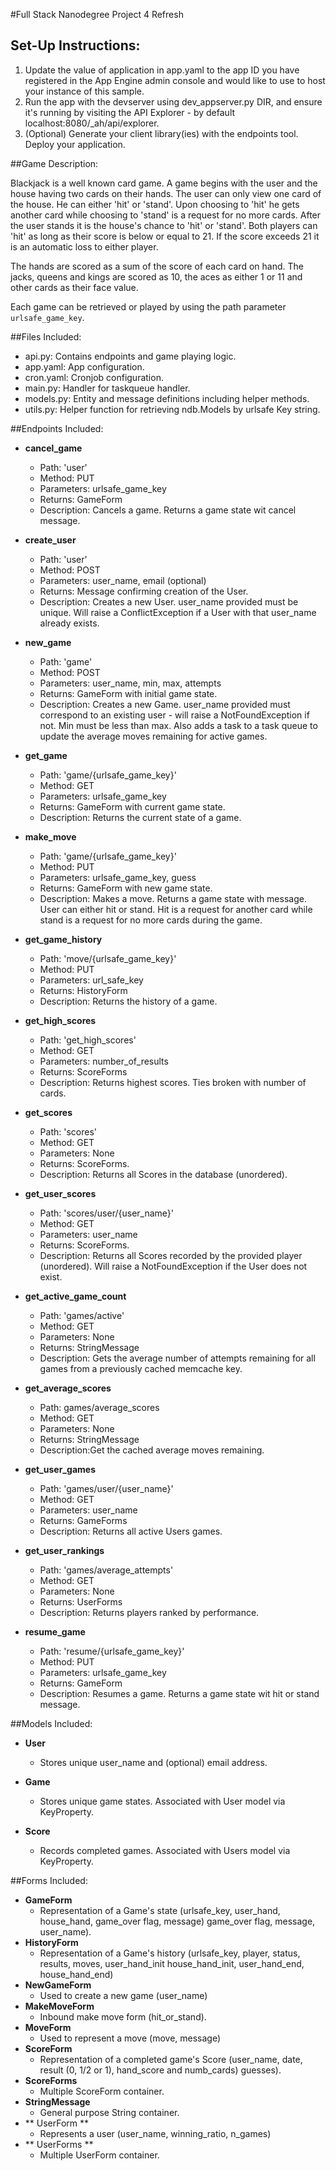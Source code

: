 #Full Stack Nanodegree Project 4 Refresh

## Set-Up Instructions:
1.  Update the value of application in app.yaml to the app ID you have registered
 in the App Engine admin console and would like to use to host your instance of this sample.
1.  Run the app with the devserver using dev_appserver.py DIR, and ensure it's
 running by visiting the API Explorer - by default localhost:8080/_ah/api/explorer.
1.  (Optional) Generate your client library(ies) with the endpoints tool.
 Deploy your application.
 
 
 
##Game Description:

Blackjack is a well known card game. A game begins with the user and the house 
having two cards on their hands. The user can only view one card of the house. 
He can either 'hit' or 'stand'. Upon choosing to 'hit' he gets another card while
choosing to 'stand' is a request for no more cards. After the user stands it is the 
house's chance to 'hit' or 'stand'. Both players can 'hit' as long as their score 
is below or equal to 21. If the score exceeds 21 it is an automatic loss to either 
player. 

The hands are scored as a sum of the score of each card on hand. The jacks, queens and 
kings are scored as 10, the aces as either 1 or 11 and other cards as their face value.


Each game can be retrieved or played by using the path parameter `urlsafe_game_key`.

##Files Included:
 - api.py: Contains endpoints and game playing logic.
 - app.yaml: App configuration.
 - cron.yaml: Cronjob configuration.
 - main.py: Handler for taskqueue handler.
 - models.py: Entity and message definitions including helper methods.
 - utils.py: Helper function for retrieving ndb.Models by urlsafe Key string.

##Endpoints Included:
 - **cancel_game**
   - Path: 'user'
    - Method: PUT
    - Parameters: urlsafe_game_key
    - Returns: GameForm
    - Description: Cancels a game. Returns a game state wit cancel message.

 - **create_user**
    - Path: 'user'
    - Method: POST
    - Parameters: user_name, email (optional)
    - Returns: Message confirming creation of the User.
    - Description: Creates a new User. user_name provided must be unique. Will 
    raise a ConflictException if a User with that user_name already exists.
    
 - **new_game**
    - Path: 'game'
    - Method: POST
    - Parameters: user_name, min, max, attempts
    - Returns: GameForm with initial game state.
    - Description: Creates a new Game. user_name provided must correspond to an
    existing user - will raise a NotFoundException if not. Min must be less than
    max. Also adds a task to a task queue to update the average moves remaining
    for active games.
     
 - **get_game**
    - Path: 'game/{urlsafe_game_key}'
    - Method: GET
    - Parameters: urlsafe_game_key
    - Returns: GameForm with current game state.
    - Description: Returns the current state of a game.
    
 - **make_move**
    - Path: 'game/{urlsafe_game_key}'
    - Method: PUT
    - Parameters: urlsafe_game_key, guess
    - Returns: GameForm with new game state.
    - Description: Makes a move. Returns a game state with message. User can either hit or stand. Hit is a request for another card while stand is a request for no more cards during the game.

 - **get_game_history**
    - Path: 'move/{urlsafe_game_key}'
    - Method: PUT
    - Parameters: url_safe_key  
    - Returns: HistoryForm
    - Description: Returns the history of a game.

 - **get_high_scores**
    - Path: 'get_high_scores'
    - Method: GET
    - Parameters: number_of_results
    - Returns: ScoreForms
    - Description: Returns highest scores. Ties broken with number of cards.

 - **get_scores**
    - Path: 'scores'
    - Method: GET
    - Parameters: None
    - Returns: ScoreForms.
    - Description: Returns all Scores in the database (unordered).
    
 - **get_user_scores**
    - Path: 'scores/user/{user_name}'
    - Method: GET
    - Parameters: user_name
    - Returns: ScoreForms. 
    - Description: Returns all Scores recorded by the provided player (unordered).
    Will raise a NotFoundException if the User does not exist.
    
 - **get_active_game_count**
    - Path: 'games/active'
    - Method: GET
    - Parameters: None
    - Returns: StringMessage
    - Description: Gets the average number of attempts remaining for all games
    from a previously cached memcache key.

- **get_average_scores**
   - Path: games/average_scores
   - Method: GET
   - Parameters: None
   - Returns: StringMessage
   - Description:Get the cached average moves remaining. 

- **get_user_games**
   - Path: 'games/user/{user_name}'
   - Method: GET
   - Parameters: user_name
   - Returns: GameForms
   - Description: Returns all active Users games.

- **get_user_rankings**
   - Path: 'games/average_attempts'
   - Method: GET
   - Parameters: None
   - Returns: UserForms
   - Description: Returns players ranked by performance.
   
- **resume_game**
   - Path: 'resume/{urlsafe_game_key}'
   - Method: PUT
   - Parameters: urlsafe_game_key
   - Returns: GameForm
   - Description: Resumes a game. Returns a game state wit hit or stand message.

##Models Included:
 - **User**
    - Stores unique user_name and (optional) email address.
    
 - **Game**
    - Stores unique game states. Associated with User model via KeyProperty.
    
 - **Score**
    - Records completed games. Associated with Users model via KeyProperty.
    
##Forms Included:
 - **GameForm**
    - Representation of a Game's state (urlsafe_key, user_hand, house_hand, game_over flag, message)
    game_over flag, message, user_name).
 - **HistoryForm**
    - Representation of a Game's history (urlsafe_key, player, status, results, moves, user_hand_init house_hand_init, user_hand_end, house_hand_end)
 - **NewGameForm**
    - Used to create a new game (user_name)
 - **MakeMoveForm**
    - Inbound make move form (hit_or_stand).
 - **MoveForm**
    - Used to represent a move (move, message)
 - **ScoreForm**
    - Representation of a completed game's Score (user_name, date, result (0, 1/2 or 1), hand_score and numb_cards)
    guesses).
 - **ScoreForms**
    - Multiple ScoreForm container.
 - **StringMessage**
    - General purpose String container.
 - ** UserForm **
    - Represents a user (user_name, winning_ratio, n_games)
 - ** UserForms **
    - Multiple UserForm container.